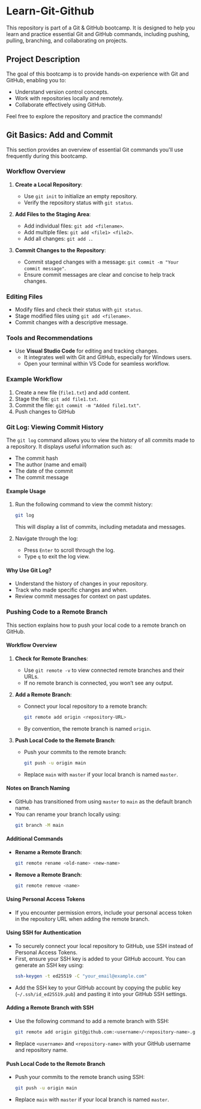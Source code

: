 # Learn-Git-Github

This repository is part of a Git & GitHub bootcamp. It is designed to help you learn and practice essential Git and GitHub commands, including pushing, pulling, branching, and collaborating on projects.

## Project Description

The goal of this bootcamp is to provide hands-on experience with Git and GitHub, enabling you to:
- Understand version control concepts.
- Work with repositories locally and remotely.
- Collaborate effectively using GitHub.

Feel free to explore the repository and practice the commands!

## Git Basics: Add and Commit

This section provides an overview of essential Git commands you'll use frequently during this bootcamp.

### Workflow Overview
1. **Create a Local Repository**:
   - Use `git init` to initialize an empty repository.
   - Verify the repository status with `git status`.

2. **Add Files to the Staging Area**:
   - Add individual files: `git add <filename>`.
   - Add multiple files: `git add <file1> <file2>`.
   - Add all changes: `git add .`.

3. **Commit Changes to the Repository**:
   - Commit staged changes with a message: `git commit -m "Your commit message"`.
   - Ensure commit messages are clear and concise to help track changes.

### Editing Files
- Modify files and check their status with `git status`.
- Stage modified files using `git add <filename>`.
- Commit changes with a descriptive message.

### Tools and Recommendations
- Use **Visual Studio Code** for editing and tracking changes.
  - It integrates well with Git and GitHub, especially for Windows users.
  - Open your terminal within VS Code for seamless workflow.

### Example Workflow
1. Create a new file (`file1.txt`) and add content.
2. Stage the file: `git add file1.txt`.
3. Commit the file: `git commit -m "Added file1.txt"`.
4. Push changes to GitHub 

### Git Log: Viewing Commit History

The `git log` command allows you to view the history of all commits made to a repository. It displays useful information such as:
- The commit hash
- The author (name and email)
- The date of the commit
- The commit message

#### Example Usage
1. Run the following command to view the commit history:
   ```bash
   git log
   ```
   This will display a list of commits, including metadata and messages.

2. Navigate through the log:
   - Press `Enter` to scroll through the log.
   - Type `q` to exit the log view.

#### Why Use Git Log?
- Understand the history of changes in your repository.
- Track who made specific changes and when.
- Review commit messages for context on past updates.

### Pushing Code to a Remote Branch

This section explains how to push your local code to a remote branch on GitHub.

#### Workflow Overview
1. **Check for Remote Branches**:
   - Use `git remote -v` to view connected remote branches and their URLs.
   - If no remote branch is connected, you won’t see any output.

2. **Add a Remote Branch**:
   - Connect your local repository to a remote branch:
     ```bash
     git remote add origin <repository-URL>
     ```
   - By convention, the remote branch is named `origin`.

3. **Push Local Code to the Remote Branch**:
   - Push your commits to the remote branch:
     ```bash
     git push -u origin main
     ```
   - Replace `main` with `master` if your local branch is named `master`.

#### Notes on Branch Naming
- GitHub has transitioned from using `master` to `main` as the default branch name.
- You can rename your branch locally using:
  ```bash
  git branch -M main
  ```

#### Additional Commands
- **Rename a Remote Branch**:
  ```bash
  git remote rename <old-name> <new-name>
  ```
- **Remove a Remote Branch**:
  ```bash
  git remote remove <name>
  ```

#### Using Personal Access Tokens
- If you encounter permission errors, include your personal access token in the repository URL when adding the remote branch.

#### Using SSH for Authentication
- To securely connect your local repository to GitHub, use SSH instead of Personal Access Tokens.
- First, ensure your SSH key is added to your GitHub account. You can generate an SSH key using:
  ```bash
  ssh-keygen -t ed25519 -C "your_email@example.com"
  ```
- Add the SSH key to your GitHub account by copying the public key (`~/.ssh/id_ed25519.pub`) and pasting it into your GitHub SSH settings.

#### Adding a Remote Branch with SSH
- Use the following command to add a remote branch with SSH:
  ```bash
  git remote add origin git@github.com:<username>/<repository-name>.git
  ```
- Replace `<username>` and `<repository-name>` with your GitHub username and repository name.

#### Push Local Code to the Remote Branch
- Push your commits to the remote branch using SSH:
  ```bash
  git push -u origin main
  ```
- Replace `main` with `master` if your local branch is named `master`.




